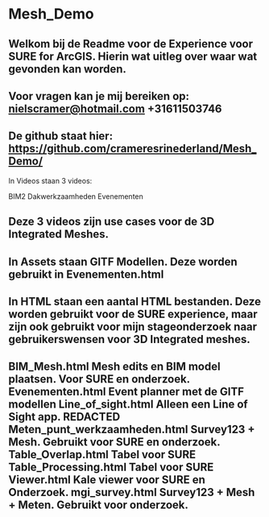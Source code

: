 # Mesh_Demo
Welkom bij de Readme voor de Experience voor SURE for ArcGIS. Hierin wat uitleg over waar wat 
gevonden kan worden. 
----------------------------------------------------------------------------------------------------
Voor vragen kan je mij bereiken op:
nielscramer@hotmail.com
+31611503746
----------------------------------------------------------------------------------------------------
De github staat hier: https://github.com/crameresrinederland/Mesh_Demo/
----------------------------------------------------------------------------------------------------
In Videos staan 3 videos: 

BIM2
Dakwerkzaamheden
Evenementen

Deze 3 videos zijn use cases voor de 3D Integrated Meshes. 
----------------------------------------------------------------------------------------------------
In Assets staan GlTF Modellen. Deze worden gebruikt in Evenementen.html
----------------------------------------------------------------------------------------------------
In HTML staan een aantal HTML bestanden. Deze worden gebruikt voor de SURE experience, maar zijn
ook gebruikt voor mijn stageonderzoek naar gebruikerswensen voor 3D Integrated meshes. 
----------------------------------------------------------------------------------------------------
BIM_Mesh.html			Mesh edits en BIM model plaatsen. Voor SURE en onderzoek.
Evenementen.html		Event planner met de GlTF modellen
Line_of_sight.html		Alleen een Line of Sight app. REDACTED
Meten_punt_werkzaamheden.html	Survey123 + Mesh. Gebruikt voor SURE en onderzoek.
Table_Overlap.html		Tabel voor SURE
Table_Processing.html		Tabel voor SURE
Viewer.html			Kale viewer voor SURE en Onderzoek.
mgi_survey.html			Survey123 + Mesh + Meten. Gebruikt voor onderzoek.
----------------------------------------------------------------------------------------------------
